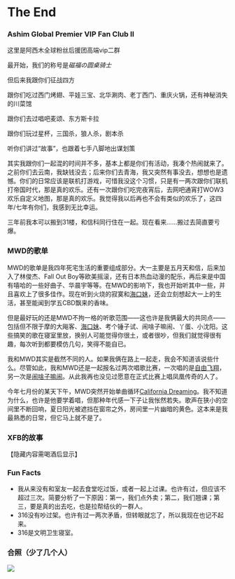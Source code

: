 # The End

### Ashim Global Premier VIP Fan Club II

这里是阿西木全球粉丝后援团高端vip二群

最开始，我们的称号是*磁福の圆桌骑士*

但后来我跟你们征战四方

跟你们吃过西门烤翅、平娃三宝、北华涮肉、老丁西门、重庆火锅，还有神秘消失的川菜馆

跟你们去过唱吧麦颂、东方斯卡拉

跟你们玩过星杯，三国杀，狼人杀，剧本杀

听你们讲过“故事”，也跟着七手八脚地出谋划策

其实我跟你们一起混的时间并不多，基本上都是你们有活动，我凑个热闹就来了。之前你们去云南，我缺钱没去；后来你们去青海，我又突然有事没去，想想也是遗憾。你们的日常应该是联机打游戏，可惜我没这个习惯，只是有一两次跟你们联机打帝国时代，那是真的欢乐。还有一次跟你们吃完夜宵后，去网吧通宵打WOW3欢乐自定义地图，那是真的欢乐。我觉得我以后再也不会有类似的欢乐了，这四年/七年有你们，我感到无比幸运。

三年前我本可以搬到31楼，和信科同行住在一起。现在看来……搬过去简直要亏爆。

### MWD的歌单

MWD的歌单是我四年死宅生活的重要组成部分。大一主要是五月天和信，后来加入了林俊杰、Fall Out Boy等欧美摇滚，还有日本热血动漫的配乐，再后来是中国有嘻哈的一些好曲子、华晨宇等等。在MWD的影响下，我也开始听其中一些，并且喜欢上了很多佳作。现在听到火烧的寂寞和[海口妹](http://www.kugou.com/song/2igrz17.html#hash=652E4D7B0C12E5BDA641E8C5306F7A96&album_id=0)，还会立刻想起大一上的生活，甚至能闻到学五CBD飘来的香味。

但是最好玩的还是MWD不拘一格的听歌范围——这也许是我俩最大的共同点——包括但不限于摩的大飚客、[海口妹](http://www.kugou.com/song/2igrz17.html#hash=652E4D7B0C12E5BDA641E8C5306F7A96&album_id=0)、考个锤子试、闹啥子嘛闹、丫蛋、小沈阳。这些搞笑的歌在寝室里放，换别人可能觉得你很土，或者很吵，但我们就觉得很有趣，每次听到都要模仿几句，笑得不能自已。

我和MWD其实是截然不同的人。如果我俩在路上一起走，我会不知道该说些什么。尽管如此，我和MWD还是一起报名过两次唱歌比赛，一次唱的是[自由飞翔](https://y.qq.com/n/yqq/song/002Ba1Td137VC7.html)，另一次是[闹啥子嘛闹](https://music.163.com/#/song?id=34179944)。从此我再也没见过愿意在正式比赛上唱凤凰传奇的人了。

今年七月份的某天下午，MWD突然开始单曲循环[California Dreaming](https://music.163.com/#/song?id=19438337)。我不知道为什么，也许是他要学着唱，但那种年代感一下子让我怅然若失。歌声在狭小的空间里不断回响，夏日阳光被遮挡在窗帘之外，房间里一片幽暗的黄色。这本来是我最熟悉的日常，但它马上就不是了。

### XFB的故事

【隐藏内容需喝酒后显示】

### Fun Facts

- 我从来没有和室友一起去食堂吃过饭，或者一起上过课。也许有过，但应该不超过三次。简要分析了一下原因：第一，我们点外卖；第二，我们翘课；第三，要是真的出去吃，也是拉帮结伙的一群人。
- 316没有吵过架。也许有过一两次矛盾，但转眼就忘了，所以我现在也记不起来。
- 316是文明卫生寝室。

### 合照（少了几个人）

![](https://daichao1997.github.io/pic/宁夏.jpeg)